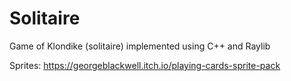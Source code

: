 # Solitaire

Game of Klondike (solitaire) implemented using C++ and Raylib

Sprites: https://georgeblackwell.itch.io/playing-cards-sprite-pack
